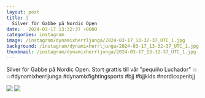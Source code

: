 ```yaml
---
layout: post
title: |
  Silver för Gabbe på Nordic Open
date:   2024-03-17 13:32:37 +0000
categories: instagram
image: /instagram/dynamixherrljunga/2024-03-17_13-32-37_UTC_1.jpg
background: /instagram/dynamixherrljunga/2024-03-17_13-32-37_UTC_1.jpg
thumbnail: /instagram/dynamixherrljunga/2024-03-17_13-32-37_UTC_1.jpg
---
```

Silver för Gabbe på Nordic Open. Stort grattis till vår "pequiño Luchador" 💥💥#dynamixherrljunga #dynamixfightingsports #bjj #bjjkids #nordicopenbjj



<img src='/www-dynamix-herrljunga/instagram/dynamixherrljunga/2024-03-17_13-32-37_UTC_1.jpg' class='img-fluid' />


<img src='/www-dynamix-herrljunga/instagram/dynamixherrljunga/2024-03-17_13-32-37_UTC_2.jpg' class='img-fluid' />
